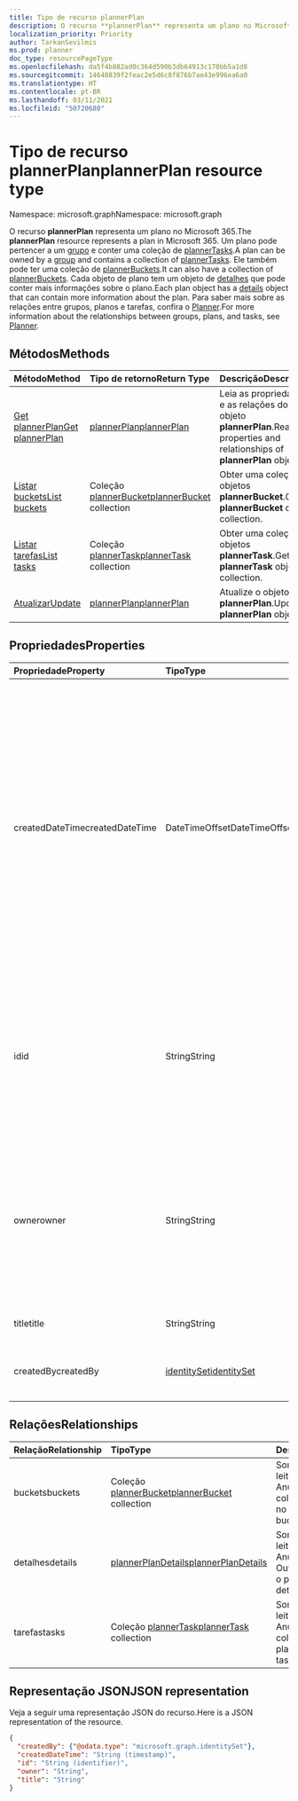 ```yaml
---
title: Tipo de recurso plannerPlan
description: O recurso **plannerPlan** representa um plano no Microsoft 365. Um plano pode pertencer a um grupo e conter um conjunto de plannerTasks. Ele também pode ter uma coleção de plannerBuckets. Cada objeto de plano tem um objeto de detalhes que pode conter mais informações sobre o plano. Para saber mais sobre as relações entre grupos, planos e tarefas, confira o Planner.
localization_priority: Priority
author: TarkanSevilmis
ms.prod: planner
doc_type: resourcePageType
ms.openlocfilehash: da5f4b882ad0c364d590b3db64913c170bb5a1d8
ms.sourcegitcommit: 14648839f2feac2e5d6c8f876b7ae43e996ea6a0
ms.translationtype: HT
ms.contentlocale: pt-BR
ms.lasthandoff: 03/11/2021
ms.locfileid: "50720680"
---
```

# <a name="plannerplan-resource-type"></a><span data-ttu-id="62606-107">Tipo de recurso plannerPlan</span><span class="sxs-lookup"><span data-stu-id="62606-107">plannerPlan resource type</span></span>

<span data-ttu-id="62606-108">Namespace: microsoft.graph</span><span class="sxs-lookup"><span data-stu-id="62606-108">Namespace: microsoft.graph</span></span>

<span data-ttu-id="62606-109">O recurso **plannerPlan** representa um plano no Microsoft 365.</span><span class="sxs-lookup"><span data-stu-id="62606-109">The **plannerPlan** resource represents a plan in Microsoft 365.</span></span> <span data-ttu-id="62606-110">Um plano pode pertencer a um [grupo](group.md) e conter uma coleção de [plannerTasks](plannertask.md).</span><span class="sxs-lookup"><span data-stu-id="62606-110">A plan can be owned by a [group](group.md) and contains a collection of [plannerTasks](plannertask.md).</span></span> <span data-ttu-id="62606-111">Ele também pode ter uma coleção de [plannerBuckets](plannerbucket.md).</span><span class="sxs-lookup"><span data-stu-id="62606-111">It can also have a collection of [plannerBuckets](plannerbucket.md).</span></span> <span data-ttu-id="62606-112">Cada objeto de plano tem um objeto de [detalhes](plannerplandetails.md) que pode conter mais informações sobre o plano.</span><span class="sxs-lookup"><span data-stu-id="62606-112">Each plan object has a [details](plannerplandetails.md) object that can contain more information about the plan.</span></span> <span data-ttu-id="62606-113">Para saber mais sobre as relações entre grupos, planos e tarefas, confira o [Planner](planner-overview.md).</span><span class="sxs-lookup"><span data-stu-id="62606-113">For more information about the relationships between groups, plans, and tasks, see [Planner](planner-overview.md).</span></span>

## <a name="methods"></a><span data-ttu-id="62606-114">Métodos</span><span class="sxs-lookup"><span data-stu-id="62606-114">Methods</span></span>

| <span data-ttu-id="62606-115">Método</span><span class="sxs-lookup"><span data-stu-id="62606-115">Method</span></span>           | <span data-ttu-id="62606-116">Tipo de retorno</span><span class="sxs-lookup"><span data-stu-id="62606-116">Return Type</span></span>    |<span data-ttu-id="62606-117">Descrição</span><span class="sxs-lookup"><span data-stu-id="62606-117">Description</span></span>|
|:---------------|:--------|:----------|
|[<span data-ttu-id="62606-118">Get plannerPlan</span><span class="sxs-lookup"><span data-stu-id="62606-118">Get plannerPlan</span></span>](../api/plannerplan-get.md) | [<span data-ttu-id="62606-119">plannerPlan</span><span class="sxs-lookup"><span data-stu-id="62606-119">plannerPlan</span></span>](plannerplan.md) |<span data-ttu-id="62606-120">Leia as propriedades e as relações do objeto **plannerPlan**.</span><span class="sxs-lookup"><span data-stu-id="62606-120">Read properties and relationships of **plannerPlan** object.</span></span>|
|[<span data-ttu-id="62606-121">Listar buckets</span><span class="sxs-lookup"><span data-stu-id="62606-121">List buckets</span></span>](../api/plannerplan-list-buckets.md) |<span data-ttu-id="62606-122">Coleção [plannerBucket](plannerbucket.md)</span><span class="sxs-lookup"><span data-stu-id="62606-122">[plannerBucket](plannerbucket.md) collection</span></span>| <span data-ttu-id="62606-123">Obter uma coleção de objetos **plannerBucket**.</span><span class="sxs-lookup"><span data-stu-id="62606-123">Get a **plannerBucket** object collection.</span></span>|
|[<span data-ttu-id="62606-124">Listar tarefas</span><span class="sxs-lookup"><span data-stu-id="62606-124">List tasks</span></span>](../api/plannerplan-list-tasks.md) |<span data-ttu-id="62606-125">Coleção [plannerTask](plannertask.md)</span><span class="sxs-lookup"><span data-stu-id="62606-125">[plannerTask](plannertask.md) collection</span></span>| <span data-ttu-id="62606-126">Obter uma coleção de objetos **plannerTask**.</span><span class="sxs-lookup"><span data-stu-id="62606-126">Get a **plannerTask** object collection.</span></span>|
|[<span data-ttu-id="62606-127">Atualizar</span><span class="sxs-lookup"><span data-stu-id="62606-127">Update</span></span>](../api/plannerplan-update.md) | [<span data-ttu-id="62606-128">plannerPlan</span><span class="sxs-lookup"><span data-stu-id="62606-128">plannerPlan</span></span>](plannerplan.md) |<span data-ttu-id="62606-129">Atualize o objeto **plannerPlan**.</span><span class="sxs-lookup"><span data-stu-id="62606-129">Update **plannerPlan** object.</span></span> |

## <a name="properties"></a><span data-ttu-id="62606-130">Propriedades</span><span class="sxs-lookup"><span data-stu-id="62606-130">Properties</span></span>
| <span data-ttu-id="62606-131">Propriedade</span><span class="sxs-lookup"><span data-stu-id="62606-131">Property</span></span>     | <span data-ttu-id="62606-132">Tipo</span><span class="sxs-lookup"><span data-stu-id="62606-132">Type</span></span>   |<span data-ttu-id="62606-133">Descrição</span><span class="sxs-lookup"><span data-stu-id="62606-133">Description</span></span>|
|:---------------|:--------|:----------|
|<span data-ttu-id="62606-134">createdDateTime</span><span class="sxs-lookup"><span data-stu-id="62606-134">createdDateTime</span></span>|<span data-ttu-id="62606-135">DateTimeOffset</span><span class="sxs-lookup"><span data-stu-id="62606-135">DateTimeOffset</span></span>|<span data-ttu-id="62606-136">Somente leitura.</span><span class="sxs-lookup"><span data-stu-id="62606-136">Read-only.</span></span> <span data-ttu-id="62606-137">A data e a hora que o plano foi criado.</span><span class="sxs-lookup"><span data-stu-id="62606-137">Date and time at which the plan is created.</span></span> <span data-ttu-id="62606-138">O tipo Timestamp representa informações de data e hora usando o formato ISO 8601 e está sempre no horário UTC.</span><span class="sxs-lookup"><span data-stu-id="62606-138">The Timestamp type represents date and time information using ISO 8601 format and is always in UTC time.</span></span> <span data-ttu-id="62606-139">Por exemplo, meia-noite UTC em 1 de janeiro de 2014 é `2014-01-01T00:00:00Z`</span><span class="sxs-lookup"><span data-stu-id="62606-139">For example, midnight UTC on Jan 1, 2014 is `2014-01-01T00:00:00Z`</span></span>|
|<span data-ttu-id="62606-140">id</span><span class="sxs-lookup"><span data-stu-id="62606-140">id</span></span>|<span data-ttu-id="62606-141">String</span><span class="sxs-lookup"><span data-stu-id="62606-141">String</span></span>| <span data-ttu-id="62606-142">Somente leitura.</span><span class="sxs-lookup"><span data-stu-id="62606-142">Read-only.</span></span> <span data-ttu-id="62606-143">A ID do plano.</span><span class="sxs-lookup"><span data-stu-id="62606-143">ID of the plan.</span></span> <span data-ttu-id="62606-144">Tem 28 caracteres e diferencia maiúsculas de minúsculas.</span><span class="sxs-lookup"><span data-stu-id="62606-144">It is 28 characters long and case-sensitive.</span></span> <span data-ttu-id="62606-145">[Formatar validação](planner-identifiers-disclaimer.md) é feito no serviço.</span><span class="sxs-lookup"><span data-stu-id="62606-145">[Format validation](planner-identifiers-disclaimer.md) is done on the service.</span></span>|
|<span data-ttu-id="62606-146">owner</span><span class="sxs-lookup"><span data-stu-id="62606-146">owner</span></span>|<span data-ttu-id="62606-147">String</span><span class="sxs-lookup"><span data-stu-id="62606-147">String</span></span>|<span data-ttu-id="62606-148">A ID do [Grupo](group.md) que possui o plano.</span><span class="sxs-lookup"><span data-stu-id="62606-148">ID of the [Group](group.md) that owns the plan.</span></span> <span data-ttu-id="62606-149">Deve haver um grupo válido para que esse campo possa ser definido.</span><span class="sxs-lookup"><span data-stu-id="62606-149">A valid group must exist before this field can be set.</span></span> <span data-ttu-id="62606-150">Depois de definida, essa propriedade não pode ser atualizada.</span><span class="sxs-lookup"><span data-stu-id="62606-150">After it is set, this property can’t be updated.</span></span>|
|<span data-ttu-id="62606-151">title</span><span class="sxs-lookup"><span data-stu-id="62606-151">title</span></span>|<span data-ttu-id="62606-152">String</span><span class="sxs-lookup"><span data-stu-id="62606-152">String</span></span>|<span data-ttu-id="62606-153">Obrigatório.</span><span class="sxs-lookup"><span data-stu-id="62606-153">Required.</span></span> <span data-ttu-id="62606-154">Título do plano.</span><span class="sxs-lookup"><span data-stu-id="62606-154">Title of the plan.</span></span>|
|<span data-ttu-id="62606-155">createdBy</span><span class="sxs-lookup"><span data-stu-id="62606-155">createdBy</span></span>|[<span data-ttu-id="62606-156">identitySet</span><span class="sxs-lookup"><span data-stu-id="62606-156">identitySet</span></span>](identityset.md)|<span data-ttu-id="62606-157">Somente leitura.</span><span class="sxs-lookup"><span data-stu-id="62606-157">Read-only.</span></span> <span data-ttu-id="62606-158">O usuário que criou o plano.</span><span class="sxs-lookup"><span data-stu-id="62606-158">The user who created the plan.</span></span>|

## <a name="relationships"></a><span data-ttu-id="62606-159">Relações</span><span class="sxs-lookup"><span data-stu-id="62606-159">Relationships</span></span>
| <span data-ttu-id="62606-160">Relação</span><span class="sxs-lookup"><span data-stu-id="62606-160">Relationship</span></span> | <span data-ttu-id="62606-161">Tipo</span><span class="sxs-lookup"><span data-stu-id="62606-161">Type</span></span>   |<span data-ttu-id="62606-162">Descrição</span><span class="sxs-lookup"><span data-stu-id="62606-162">Description</span></span>|
|:---------------|:--------|:----------|
|<span data-ttu-id="62606-163">buckets</span><span class="sxs-lookup"><span data-stu-id="62606-163">buckets</span></span>|<span data-ttu-id="62606-164">Coleção [plannerBucket](plannerbucket.md)</span><span class="sxs-lookup"><span data-stu-id="62606-164">[plannerBucket](plannerbucket.md) collection</span></span>| <span data-ttu-id="62606-165">Somente leitura.</span><span class="sxs-lookup"><span data-stu-id="62606-165">Read-only.</span></span> <span data-ttu-id="62606-166">Anulável.</span><span class="sxs-lookup"><span data-stu-id="62606-166">Nullable.</span></span> <span data-ttu-id="62606-167">A coleção de buckets no plano.</span><span class="sxs-lookup"><span data-stu-id="62606-167">Collection of buckets in the plan.</span></span>|
|<span data-ttu-id="62606-168">detalhes</span><span class="sxs-lookup"><span data-stu-id="62606-168">details</span></span>|[<span data-ttu-id="62606-169">plannerPlanDetails</span><span class="sxs-lookup"><span data-stu-id="62606-169">plannerPlanDetails</span></span>](plannerplandetails.md)| <span data-ttu-id="62606-170">Somente leitura.</span><span class="sxs-lookup"><span data-stu-id="62606-170">Read-only.</span></span> <span data-ttu-id="62606-171">Anulável.</span><span class="sxs-lookup"><span data-stu-id="62606-171">Nullable.</span></span> <span data-ttu-id="62606-172">Outros detalhes sobre o plano.</span><span class="sxs-lookup"><span data-stu-id="62606-172">Additional details about the plan.</span></span>|
|<span data-ttu-id="62606-173">tarefas</span><span class="sxs-lookup"><span data-stu-id="62606-173">tasks</span></span>|<span data-ttu-id="62606-174">Coleção [plannerTask](plannertask.md)</span><span class="sxs-lookup"><span data-stu-id="62606-174">[plannerTask](plannertask.md) collection</span></span>| <span data-ttu-id="62606-175">Somente leitura.</span><span class="sxs-lookup"><span data-stu-id="62606-175">Read-only.</span></span> <span data-ttu-id="62606-176">Anulável.</span><span class="sxs-lookup"><span data-stu-id="62606-176">Nullable.</span></span> <span data-ttu-id="62606-177">A coleção de tarefas no plano.</span><span class="sxs-lookup"><span data-stu-id="62606-177">Collection of tasks in the plan.</span></span>|

## <a name="json-representation"></a><span data-ttu-id="62606-178">Representação JSON</span><span class="sxs-lookup"><span data-stu-id="62606-178">JSON representation</span></span>

<span data-ttu-id="62606-179">Veja a seguir uma representação JSON do recurso.</span><span class="sxs-lookup"><span data-stu-id="62606-179">Here is a JSON representation of the resource.</span></span>

<!-- {
  "blockType": "resource",
  "baseType": "microsoft.graph.entity",
  "optionalProperties": [

  ],
  "@odata.type": "microsoft.graph.plannerPlan"
}-->

```json
{
  "createdBy": {"@odata.type": "microsoft.graph.identitySet"},
  "createdDateTime": "String (timestamp)",
  "id": "String (identifier)",
  "owner": "String",
  "title": "String"
}
```

<!-- uuid: 8fcb5dbc-d5aa-4681-8e31-b001d5168d79
2015-10-25 14:57:30 UTC -->
<!-- {
  "type": "#page.annotation",
  "description": "plannerPlan resource",
  "keywords": "",
  "section": "documentation",
  "tocPath": ""
}-->

